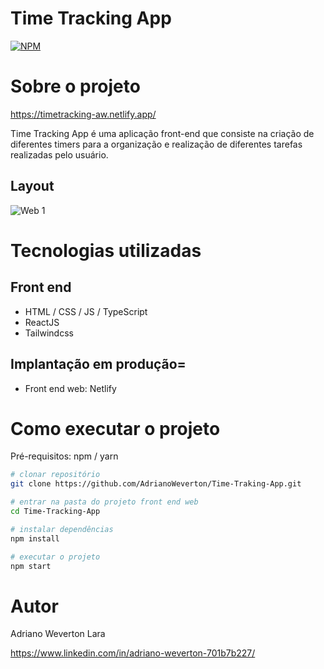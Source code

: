 # Time Tracking App
[![NPM](https://img.shields.io/npm/l/react)](https://github.com/AdrianoWeverton/Time-Traking-App/blob/master/LICENSE) 

# Sobre o projeto

https://timetracking-aw.netlify.app/

Time Tracking App é uma aplicação front-end que consiste na criação de diferentes timers para a organização e realização de diferentes tarefas realizadas pelo usuário.


## Layout
![Web 1](https://github.com/AdrianoWeverton/assets/blob/master/layout.png)


# Tecnologias utilizadas

## Front end
- HTML / CSS / JS / TypeScript
- ReactJS
- Tailwindcss

## Implantação em produção=
- Front end web: Netlify

# Como executar o projeto

Pré-requisitos: npm / yarn

```bash
# clonar repositório
git clone https://github.com/AdrianoWeverton/Time-Traking-App.git

# entrar na pasta do projeto front end web
cd Time-Tracking-App

# instalar dependências
npm install

# executar o projeto
npm start
```

# Autor

Adriano Weverton Lara

https://www.linkedin.com/in/adriano-weverton-701b7b227/







